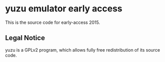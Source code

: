 yuzu emulator early access
=============

This is the source code for early-access 2015.

## Legal Notice

yuzu is a GPLv2 program, which allows fully free redistribution of its source code.